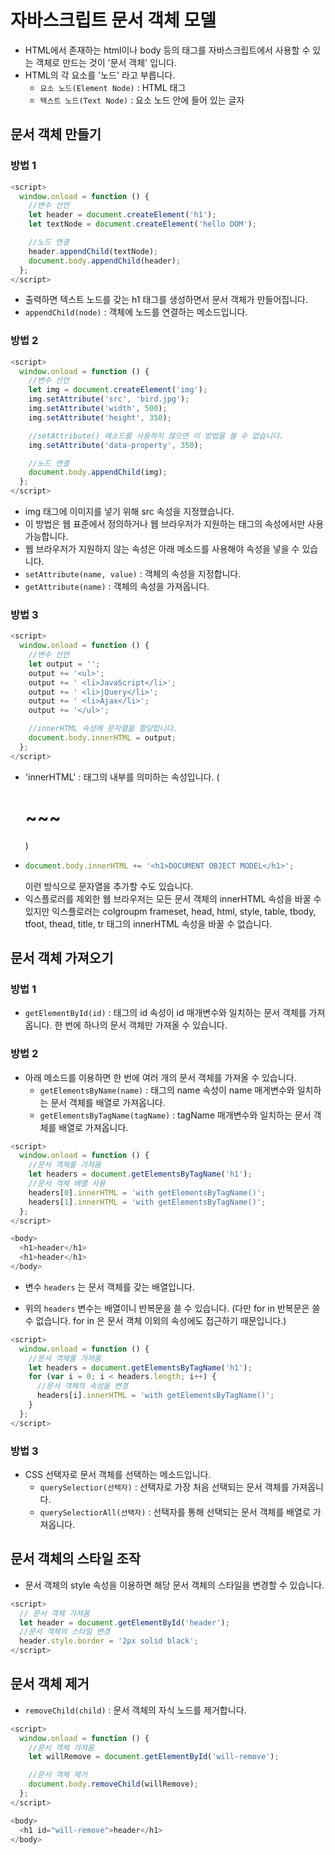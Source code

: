 # 자바스크립트 문서 객체 모델
- HTML에서 존재하는 html이나 body 등의 태그를 자바스크립트에서 사용할 수 있는 객체로 만드는 것이 '문서 객체' 입니다.
- HTML의 각 요소를 '노드' 라고 부릅니다.
  + `요소 노드(Element Node)` : HTML 태그
  + `텍스트 노드(Text Node)` : 요소 노드 안에 들어 있는 글자

## 문서 객체 만들기

### 방법 1
```javascript
<script>
  window.onload = function () {
    //변수 선언
    let header = document.createElement('h1');
    let textNode = document.createElement('hello DOM');

    //노드 연결
    header.appendChild(textNode);
    document.body.appendChild(header);
  };
</script>
```
- 출력하면 텍스트 노드를 갖는 h1 태그를 생성하면서 문서 객체가 만들어집니다.
- `appendChild(node)` : 객체에 노드를 연결하는 메소드입니다.

### 방법 2
```javascript
<script>
  window.onload = function () {
    //변수 선언
    let img = document.createElement('img');
    img.setAttribute('src', 'bird.jpg');
    img.setAttribute('width', 500);
    img.setAttribute('height', 350);

    //setAttribute() 메소드를 사용하지 않으면 이 방법을 쓸 수 없습니다.
    img.setAttribute('data-property', 350);

    //노드 연결
    document.body.appendChild(img);
  };
</script>
```
- img 태그에 이미지를 넣기 위해 src 속성을 지정했습니다.
- 이 방법은 웹 표준에서 정의하거나 웹 브라우저가 지원하는 태그의 속성에서만 사용 가능합니다.
- 웹 브라우저가 지원하지 않는 속성은 아래 메소드를 사용해야 속성을 넣을 수 있습니다.
- `setAttribute(name, value)` : 객체의 속성을 지정합니다.
- `getAttribute(name)` : 객체의 속성을 가져옵니다.

### 방법 3
```javascript
<script>
  window.onload = function () {
    //변수 선언
    let output = '';
    output += '<ul>';
    output += ' <li>JavaScript</li>';
    output += ' <li>jQuery</li>';
    output += ' <li>Ajax</li>';
    output += '</ul>';

    //innerHTML 속성에 문자열을 할당합니다.
    document.body.innerHTML = output;
  };
</script>
```
-  'innerHTML' : 태그의 내부를 의미하는 속성입니다. (<h1>~~~</h1>)
- ```javascript
  document.body.innerHTML += '<h1>DOCUMENT OBJECT MODEL</h1>';
  ```
  이런 방식으로 문자열을 추가할 수도 있습니다.
- 익스플로러를 제외한 웹 브라우저는 모든 문서 객체의 innerHTML 속성을 바꿀 수 있지만 익스플로러는 colgroupm frameset, head, html, style, table, tbody, tfoot, thead, title, tr 태그의 innerHTML 속성을 바꿀 수 없습니다.

## 문서 객체 가져오기

### 방법 1
- `getElementById(id)` : 태그의 id 속성이 id 매개변수와 일치하는 문서 객체를 가져옵니다. 한 번에 하나의 문서 객체만 가져올 수 있습니다.

### 방법 2
- 아래 메소드를 이용하면 한 번에 여러 개의 문서 객체를 가져올 수 있습니다.
  + `getElementsByName(name)` : 태그의 name 속성이 name 매게변수와 일치하는 문서 객체를 배열로 가져옵니다.
  + `getElementsByTagName(tagName)` : tagName 매개변수와 일치하는 문서 객체를 배열로 가져옵니다.
```javascript
<script>
  window.onload = function () {
    //문서 객체를 가져옴
    let headers = document.getElementsByTagName('h1');
    //문서 객체 배열 사용
    headers[0].innerHTML = 'with getElementsByTagName()';
    headers[1].innerHTML = 'with getElementsByTagName()';
  };
</script>

<body>
  <h1>header</h1>
  <h1>header</h1>
</body>
```
  + 변수 `headers` 는 문서 객체를 갖는 배열입니다.
- 위의 `headers` 변수는 배열이니 반복문을 쓸 수 있습니다. (다만 for in 반복문은 쓸 수 없습니다. for in 은 문서 객체 이외의 속성에도 접근하기 때문입니다.)
```javascript
<script>
  window.onload = function () {
    //문서 객체를 가져옴
    let headers = document.getElementsByTagName('h1');
    for (var i = 0; i < headers.length; i++) {
      //문서 객체의 속성을 변경
      headers[i].innerHTML = 'with getElementsByTagName()';
    }
  };
</script>
```

### 방법 3
- CSS 선택자로 문서 객체를 선택하는 메소드입니다.
  + `querySelectior(선택자)` : 선택자로 가장 처음 선택되는 문서 객체를 가져옵니다.
  + `querySelectiorAll(선택자)` : 선택자를 통해 선택되는 문서 객체를 배열로 가져옵니다.

## 문서 객체의 스타일 조작
- 문서 객체의 style 속성을 이용하면 해당 문서 객체의 스타일을 변경할 수 있습니다.
```javascript
<script>
  // 문서 객체 가져옴
  let header = document.getElementById('header');
  //문서 객체의 스타일 변경
  header.style.border = '2px solid black';
</script>
```
## 문서 객체 제거
- `removeChild(child)` : 문서 객체의 자식 노드를 제거합니다.
```javascript
<script>
  window.onload = function () {
    //문서 객체 가져옴
    let willRemove = document.getElementById('will-remove');

    //문서 객체 제거
    document.body.removeChild(willRemove);
  };
</script>

<body>
  <h1 id="will-remove">header</h1>
</body>
```
